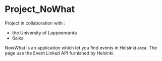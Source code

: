 # Project_NoWhat

Project in collaboration with :
 - the University of Lappeenranta 
 - 6aika
 
 NowWhat is an application which let you find events in Helsinki area.
 The page use the Event Linked API furnished by Helsinki.
